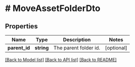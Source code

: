 # # MoveAssetFolderDto

## Properties

Name | Type | Description | Notes
------------ | ------------- | ------------- | -------------
**parent_id** | **string** | The parent folder id. | [optional]

[[Back to Model list]](../../README.md#models) [[Back to API list]](../../README.md#endpoints) [[Back to README]](../../README.md)
